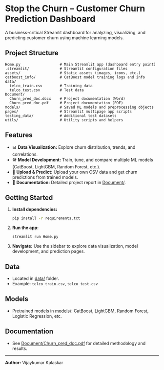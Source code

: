 # Stop the Churn – Customer Churn Prediction Dashboard

A business-critical Streamlit dashboard for analyzing, visualizing, and predicting customer churn using machine learning models.

## Project Structure

```
Home.py                  # Main Streamlit app (dashboard entry point)
.streamlit/              # Streamlit configuration files
assets/                  # Static assets (images, icons, etc.)
catboost_info/           # CatBoost model training logs and info
data/
  telco_train.csv        # Training data
  telco_test.csv         # Test data
Document/
  Churn_pred_doc.docx    # Project documentation (Word)
  Churn_pred_doc.pdf     # Project documentation (PDF)
models/                  # Saved ML models and preprocessing objects
pages/                   # Streamlit multipage app scripts
testing_data/            # Additional test datasets
utils/                   # Utility scripts and helpers
```

## Features

- 📊 **Data Visualization:** Explore churn distribution, trends, and correlations.
- 🛠️ **Model Development:** Train, tune, and compare multiple ML models (CatBoost, LightGBM, Random Forest, etc.).
- 🚀 **Upload & Predict:** Upload your own CSV data and get churn predictions from trained models.
- 📄 **Documentation:** Detailed project report in [Document/](Document/).

## Getting Started

1. **Install dependencies:**
   ```sh
   pip install -r requirements.txt
   ```

2. **Run the app:**
   ```sh
   streamlit run Home.py
   ```

3. **Navigate:** Use the sidebar to explore data visualization, model development, and prediction pages.

## Data

- Located in [data/](data/) folder.
- Example: `telco_train.csv`, `telco_test.csv`

## Models

- Pretrained models in [models/](models/): CatBoost, LightGBM, Random Forest, Logistic Regression, etc.

## Documentation

- See [Document/Churn_pred_doc.pdf](Document/Churn_pred_doc.pdf) for detailed methodology and results.

---

**Author:** Vijaykumar Kalaskar  
